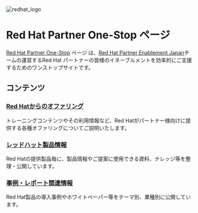 <img src="https://github.com/RH-OPEN/rh-open.github.io/blob/409fc787249d9ca0a04b09f6a9ffd8641b6ed2d2/assets/images/Logo-Red_Hat-Hat_icon-Standard-RGB.png?raw=true" alt="redhat_logo" title="redhat">

# Red Hat Partner One-Stop ページ

[Red Hat Partner One-Stop](https://rh-open.github.io/) ページ は、[Red Hat Partner Enablement Japan](https://redhat-open.connpass.com/event/325983/)チームの運営するRed Hat パートナーの皆様のイネーブルメントを効率的にご支援するためのワンストップサイトです。

## コンテンツ
### [Red Hatからのオファリング](offering)
トレーニングコンテンツやその利用情報など、Red Hatがパートナー様向けに提供する各種オファリングについてご説明いたします。

### [レッドハット製品情報](Products)
Red Hatの提供製品毎に、製品情報やご提案に使用できる資料、ナレッジ等を整理・公開しています。

### [事例・レポート関連情報](docs)
Red Hat製品の導入事例やホワイトペーパー等をテーマ別、業種別に公開しています。
